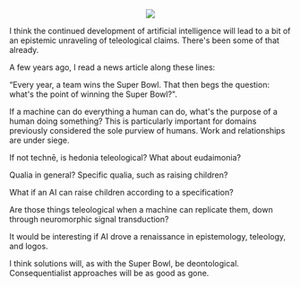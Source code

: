 <div align="center">
  <img src="https://bradleyculley.github.io/images/john-mccarthy.jpeg" />
</div>


I think the continued development of artificial intelligence will lead to a bit of an epistemic unraveling of teleological claims. There's been some of that already.

A few years ago, I read a news article along these lines:

“Every year, a team wins the Super Bowl. That then begs the question: what's the point of winning the Super Bowl?".

If a machine can do everything a human can do, what's the purpose of a human doing something? This is particularly important for domains previously considered the sole purview of humans. Work and relationships are under siege.

If not technē, is hedonia teleological? What about eudaimonia?

Qualia in general? Specific qualia, such as raising children?

What if an AI can raise children according to a specification?

Are those things teleological when a machine can replicate them, down through neuromorphic signal transduction?

It would be interesting if AI drove a renaissance in epistemology, teleology, and logos.

I think solutions will, as with the Super Bowl, be deontological. Consequentialist approaches will be as good as gone.
